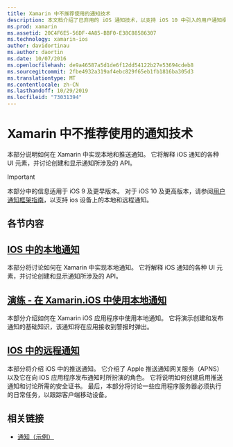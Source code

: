 ```yaml
---
title: Xamarin 中不推荐使用的通知技术
description: 本文档介绍了已弃用的 iOS 通知技术，以支持 iOS 10 中引入的用户通知框架。
ms.prod: xamarin
ms.assetid: 20C4F6E5-56DF-4A85-BBF0-E38C88586307
ms.technology: xamarin-ios
author: davidortinau
ms.author: daortin
ms.date: 10/07/2016
ms.openlocfilehash: de9a46587a5d1de6f12dd54122b27e53694cdeb8
ms.sourcegitcommit: 2fbe4932a319af4ebc829f65eb1fb1816ba305d3
ms.translationtype: MT
ms.contentlocale: zh-CN
ms.lasthandoff: 10/29/2019
ms.locfileid: "73031394"
---
```

# <a name="deprecated-notification-technologies-in-xamarinios"></a>Xamarin 中不推荐使用的通知技术

本部分说明如何在 Xamarin 中实现本地和推送通知。 它将解释 iOS 通知的各种 UI 元素，并讨论创建和显示通知所涉及的 API。

> [!IMPORTANT]
> 本部分中的信息适用于 iOS 9 及更早版本。 对于 iOS 10 及更高版本，请参阅[用户通知框架指南](~/ios/platform/user-notifications/index.md)，以支持 ios 设备上的本地和远程通知。

## <a name="sections"></a>各节内容

<a name="Local Notifications In iOS" />

## <a name="local-notifications-in-ioslocal-notifications-in-iosmd"></a>[IOS 中的本地通知](local-notifications-in-ios.md)

本部分将讨论如何在 Xamarin 中实现本地通知。 它将解释 iOS 通知的各种 UI 元素，并讨论创建和显示通知所涉及的 API。

<a name="Local Notifications Walkthrough" />

## <a name="walkthrough---using-local-notifications-in-xamarinioslocal-notifications-in-ios-walkthroughmd"></a>[演练 - 在 Xamarin.iOS 中使用本地通知](local-notifications-in-ios-walkthrough.md)

本部分介绍如何在 Xamarin iOS 应用程序中使用本地通知。 它将演示创建和发布通知的基础知识，该通知将在应用接收到警报时弹出。

<a name="Remote Notifications In iOS" />

## <a name="remote-notifications-in-iosremote-notifications-in-iosmd"></a>[IOS 中的远程通知](remote-notifications-in-ios.md)

本部分将介绍 iOS 中的推送通知。 它介绍了 Apple 推送通知网关服务（APNS）以及它在向 iOS 应用程序发布通知时所扮演的角色。 它将说明如何创建启用推送通知和讨论所需的安全证书。 最后，本部分将讨论一些应用程序服务器必须执行的日常任务，以跟踪客户端移动设备。

## <a name="related-links"></a>相关链接

- [通知（示例）](https://docs.microsoft.com/samples/xamarin/ios-samples/notifications)
